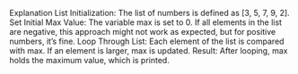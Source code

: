 Explanation
List Initialization: The list of numbers is defined as [3, 5, 7, 9, 2].
Set Initial Max Value: The variable max is set to 0. If all elements in the list are negative, this approach might not work as expected, but for positive numbers, it’s fine.
Loop Through List: Each element of the list is compared with max. If an element is larger, max is updated.
Result: After looping, max holds the maximum value, which is printed.

